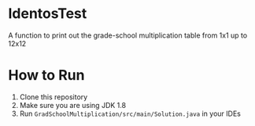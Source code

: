 # IdentosTest
A function to print out the grade-school multiplication table from 1x1 up to 12x12
# How to Run
1. Clone this repository
2. Make sure you are using JDK 1.8
3. Run `GradSchoolMultiplication/src/main/Solution.java` in your IDEs
